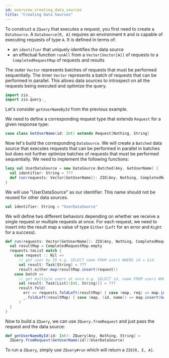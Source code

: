 ```yaml
---
id: overview_creating_data_sources
title: "Creating Data Sources"
---
```


To construct a `ZQuery` that executes a request, you first need to create a `DataSource`. A `DataSource[R, A]` requires an environment `R` and is capable of executing requests of type `A`. It is defined in terms of:

- an `identifier` that uniquely identifies the data source
- an effectual function `runAll` from a `Vector[Vector[A]]` of requests to a `CompletedRequestMap` of requests and results

The outer `Vector` represents batches of requests that must be performed sequentially. The inner `Vector` represents a batch of requests that can be performed in parallel. This allows data sources to introspect on all the requests being executed and optimize the query.

```scala mdoc:invisible
import zio._
import zio.query._
```

Let's consider `getUserNameById` from the previous example.

We need to define a corresponding request type that extends `Request` for a given response type:

```scala mdoc:silent
case class GetUserName(id: Int) extends Request[Nothing, String]
```

Now let's build the corresponding `DataSource`. We will create a `Batched` data source that executes requests that can be performed in parallel in batches but does not further optimize batches of requests that must be performed sequentially. We need to implement the following functions:

```scala mdoc:silent
lazy val UserDataSource = new DataSource.Batched[Any, GetUserName] {
  val identifier: String = ???
  def run(requests: Vector[GetUserName]): ZIO[Any, Nothing, CompletedRequestMap] = ???
}
```

We will use "UserDataSource" as our identifier. This name should not be reused for other data sources.

```scala mdoc:silent
val identifier: String = "UserDataSource"
```

We will define two different behaviors depending on whether we receive a single request or multiple requests at once. For each request, we need to insert into the result map a value of type `Either` (`Left` for an error and `Right` for a success).

```scala mdoc:silent
def run(requests: Vector[GetUserName]): ZIO[Any, Nothing, CompletedRequestMap] = {
  val resultMap = CompletedRequestMap.empty
  requests.toList match {
    case request :: Nil =>
      // get user by ID e.g. SELECT name FROM users WHERE id = $id
      val result: Task[String] = ???
      result.either.map(resultMap.insert(request))
    case batch =>
      // get multiple users at once e.g. SELECT id, name FROM users WHERE id IN ($ids)
      val result: Task[List[(Int, String)]] = ???
      result.fold(
        err => requests.foldLeft(resultMap) { case (map, req) => map.insert(req)(Left(err)) },
        _.foldLeft(resultMap) { case (map, (id, name)) => map.insert(GetUserName(id))(Right(name)) }
      )
  }
}
```

Now to build a `ZQuery`, we can use `ZQuery.fromRequest` and just pass the request and the data source:

```scala mdoc:silent
def getUserNameById(id: Int): ZQuery[Any, Nothing, String] =
  ZQuery.fromRequest(GetUserName(id))(UserDataSource)
```

To run a `ZQuery`, simply use `ZQuery#run` which will return a `ZIO[R, E, A]`.